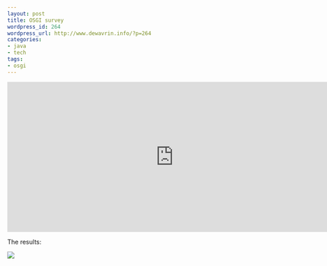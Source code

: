 ```yaml
--- 
layout: post
title: OSGI survey
wordpress_id: 264
wordpress_url: http://www.dewavrin.info/?p=264
categories: 
- java
- tech
tags: 
- osgi
---
```

<iframe src="https://docs.google.com/spreadsheet/embeddedform?formkey=ckhzRjlyekdjYWtGZnlKYlZUYU0zM0E6MA.." width="760" height="344" frameborder="0" marginheight="0" marginwidth="0">Loading...</iframe>

The results:

![](https://docs.google.com/spreadsheet/oimg?key=0Akkf5_MgAMxgckhzRjlyekdjYWtGZnlKYlZUYU0zM0E&oid=2&zx=2cx0p6mjlgp5)
